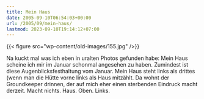 ```yaml
---
title: Mein Haus
date: 2005-09-10T06:54:03+00:00
url: /2005/09/mein-haus/
lastmod: 2023-09-10T19:14:12+07:00
---
```

{{< figure src="wp-content/old-images/155.jpg" />}}

Na kuckt mal was ich eben in uralten Photos gefunden habe: Mein Haus scheine ich mir im Januar schonmal angesehen zu haben. Zumindest ist diese Augenblicksfesthaltung vom Januar. Mein Haus steht links als drittes (wenn man die Hütte vorne links als Haus mitzählt. Da wohnt der Groundkeeper drinnen, der auf mich eher einen sterbenden Eindruck macht derzeit. Macht nichts. Haus. Oben. Links.
